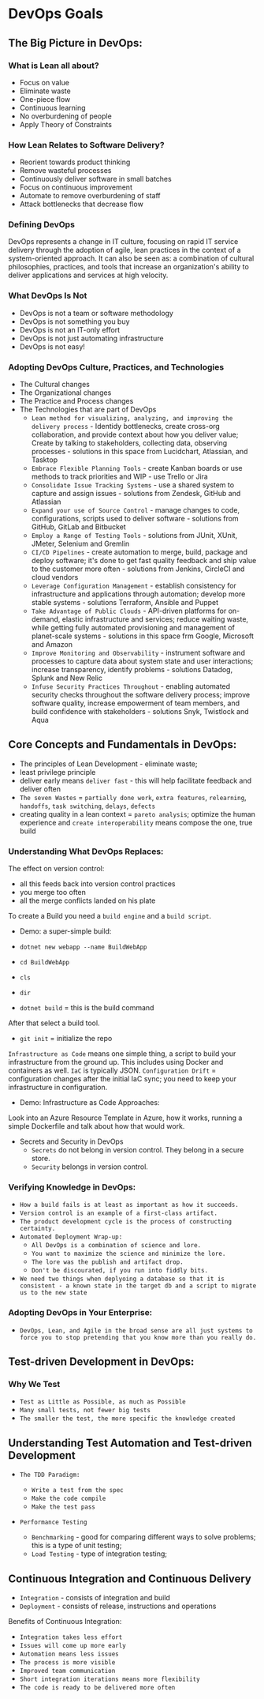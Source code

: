 <!DOCTYPE html>
<html lang="en">
<head>
<meta charset="UTF-8">
<h1> DevOps Goals </h1>
<!-- <p> <p> -->
</head>

<body>
<div class="main-paragraph">
<h2> The Big Picture in DevOps: </h2>

<h3> What is Lean all about? </h3>

* Focus on value
* Eliminate waste
* One-piece flow
* Continuous learning
* No overburdening of people
* Apply Theory of Constraints

<h3> How Lean Relates to Software Delivery? </h3>

* Reorient towards product thinking
* Remove wasteful processes
* Continuously deliver software in small batches
* Focus on continuous improvement
* Automate to remove overburdening of staff
* Attack bottlenecks that decrease flow

<h3> Defining DevOps </h3>
DevOps represents a change in IT culture, focusing on rapid IT service delivery through the adoption of agile, lean practices in the context of a system-oriented approach. It can also be seen as: a combination of cultural philosophies, practices, and tools that increase an organization's ability to deliver applications and services at high velocity.

<h3> What DevOps Is Not </h3>

* DevOps is not a team or software methodology
* DevOps is not something you buy
* DevOps is not an IT-only effort
* DevOps is not just automating infrastructure
* DevOps is not easy!

<h3> Adopting DevOps Culture, Practices, and Technologies </h3>

* The Cultural changes
* The Organizational changes
* The Practice and Process changes
* The Technologies that are part of DevOps
  * `Lean method for visualizing, analyzing, and improving the delivery process` - Identidy bottlenecks, create cross-org collaboration, and provide context about how you deliver value; Create by talking to stakeholders, collecting data, observing processes - solutions in this space from Lucidchart, Atlassian, and Tasktop
  * `Embrace Flexible Planning Tools` - create Kanban boards or use methods to track priorities and WIP - use Trello or Jira
  * `Consolidate Issue Tracking Systems` - use a shared system to capture and assign issues - solutions from Zendesk, GitHub and Atlassian
  * `Expand your use of Source Control` - manage changes to code, configurations, scripts used to deliver software - solutions from GitHub, GitLab and Bitbucket
  * `Employ a Range of Testing Tools` - solutions from JUnit, XUnit, JMeter, Selenium and Gremlin
  * `CI/CD Pipelines` - create automation to merge, build, package and deploy software; it's done to get fast quality feedback and ship value to the customer more often - solutions from Jenkins, CircleCI and cloud vendors
  * `Leverage Configuration Management` - establish consistency for infrastructure and applications through automation; develop more stable systems - solutions Terraform, Ansible and Puppet
  * `Take Advantage of Public Clouds` - API-driven platforms for on-demand, elastic infrastructure and services; reduce waiting waste, while getting fully automated provisioning and management of planet-scale systems - solutions in this space frm Google, Microsoft and Amazon
  * `Improve Monitoring and Observability` - instrument software and processes to capture data about system state and user interactions; increase transparency, identify problems - solutions Datadog, Splunk and New Relic
  * `Infuse Security Practices Throughout` - enabling automated security checks throughout the software delivery process; improve software quality, increase empowerment of team members, and build confidence with stakeholders - solutions Snyk, Twistlock and Aqua

<h2> Core Concepts and Fundamentals in DevOps: </h2>

* The principles of Lean Development - eliminate waste;
* least privilege principle
* deliver early means `deliver fast` - this will help facilitate feedback and deliver often
* `The seven Wastes` = `partially done work`, `extra features`, `relearning`, `handoffs`, `task switching`, `delays`, `defects`
* creating quality in a lean context = `pareto analysis`; optimize the human experience and `create interoperability` means compose the one, true build

<h3> Understanding What DevOps Replaces: </h3>

The effect on version control:
* all this feeds back into version control practices
* you merge too often
* all the merge conflicts landed on his plate

To create a Build you need a `build engine` and a `build script`.

* Demo: a super-simple build:

* `dotnet new webapp --name BuildWebApp`
* `cd BuildWebApp`
* `cls`
* `dir`
* `dotnet build` = this is the build command

After that select a build tool.

* `git init` = initialize the repo

`Infrastructure as Code` means one simple thing, a script to build your infrastructure from the ground up. This includes using Docker and containers as well.
`IaC` is typically JSON. `Configuration Drift` = configuration changes after the initial IaC sync; you need to keep your infrastructure in configuration.

* Demo: Infrastructure as Code Approaches:

Look into an Azure Resource Template in Azure, how it works, running a simple Dockerfile and talk about how that would work.

* Secrets and Security in DevOps
  * `Secrets` do not belong in version control. They belong in a secure store.
  * `Security` belongs in version control.


<h3> Verifying Knowledge in DevOps: </h3>

* `How a build fails is at least as important as how it succeeds.`
* `Version control is an example of a first-class artifact.`
* `The product development cycle is the process of constructing certainty.`
* `Automated Deployment Wrap-up:`
  * `All DevOps is a combination of science and lore.`
  * `You want to maximize the science and minimize the lore.`
  * `The lore was the publish and artifact drop.`
  * `Don't be discourated, if you run into fiddly bits.`
* `We need two things when deplyoing a database so that it is consistent - a known state in the target db and a script to migrate us to the new state`

<h3> Adopting DevOps in Your Enterprise: </h3>

* `DevOps, Lean, and Agile in the broad sense are all just systems to force you to stop pretending that you know more than you really do.`

<h2> Test-driven Development in DevOps: </h2>

<h3> Why We Test </h3>

* `Test as Little as Possible, as much as Possible`
* `Many small tests, not fewer big tests`
* `The smaller the test, the more specific the knowledge created`

<h2> Understanding Test Automation and Test-driven Development </h2>

* `The TDD Paradigm:`
  * `Write a test from the spec`
  * `Make the code compile`
  * `Make the test pass`

* `Performance Testing`
  * `Benchmarking` - good for comparing different ways to solve problems; this is a type of unit testing;
  * `Load Testing` - type of integration testing;

<h2> Continuous Integration and Continuous Delivery </h2>

* `Integration` - consists of integration and build
* `Deployment` - consists of release, instructions and operations

Benefits of Continuous Integration:
* `Integration takes less effort`
* `Issues will come up more early`
* `Automation means less issues`
* `The process is more visible`
* `Improved team communication`
* `Short integration iterations means more flexibility`
* `The code is ready to be delivered more often`

<div>
</body>
</html>
